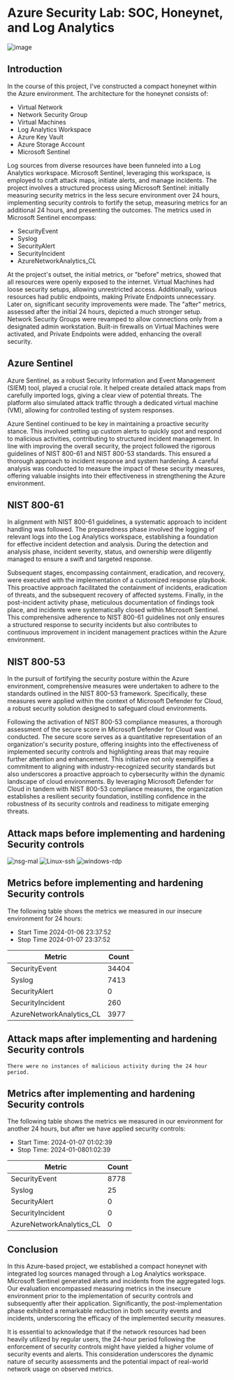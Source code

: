 # Azure Security Lab: SOC, Honeynet, and Log Analytics
![image](https://github.com/isaac-daniel00/Cloud-SOC/assets/155948481/66974b07-6480-4c23-a6c6-a46d32584486)

## Introduction

In the course of this project, I've constructed a compact honeynet within the Azure environment. The architecture for the honeynet consists of:

- Virtual Network
- Network Security Group
- Virtual Machines
- Log Analytics Workspace
- Azure Key Vault
- Azure Storage Account
- Microsoft Sentinel

Log sources from diverse resources have been funneled into a Log Analytics workspace. Microsoft Sentinel, leveraging this workspace, is employed to craft attack maps, initiate alerts, and manage incidents. The project involves a structured process using Microsoft Sentinel: initially measuring security metrics in the less secure environment over 24 hours, implementing security controls to fortify the setup, measuring metrics for an additional 24 hours, and presenting the outcomes. The metrics used in Microsoft Sentinel encompass:

- SecurityEvent
- Syslog
- SecurityAlert
- SecurityIncident
- AzureNetworkAnalytics_CL

At the project's outset, the initial metrics, or "before" metrics, showed that all resources were openly exposed to the internet. Virtual Machines had loose security setups, allowing unrestricted access. Additionally, various resources had public endpoints, making Private Endpoints unnecessary. Later on, significant security improvements were made. The "after" metrics, assessed after the initial 24 hours, depicted a much stronger setup. Network Security Groups were revamped to allow connections only from a designated admin workstation. Built-in firewalls on Virtual Machines were activated, and Private Endpoints were added, enhancing the overall security.

## Azure Sentinel
Azure Sentinel, as a robust Security Information and Event Management (SIEM) tool, played a crucial role. It helped create detailed attack maps from carefully imported logs, giving a clear view of potential threats. The platform also simulated attack traffic through a dedicated virtual machine (VM), allowing for controlled testing of system responses.

Azure Sentinel continued to be key in maintaining a proactive security stance. This involved setting up custom alerts to quickly spot and respond to malicious activities, contributing to structured incident management. In line with improving the overall security, the project followed the rigorous guidelines of NIST 800-61 and NIST 800-53 standards. This ensured a thorough approach to incident response and system hardening. A careful analysis was conducted to measure the impact of these security measures, offering valuable insights into their effectiveness in strengthening the Azure environment.

## NIST 800-61

In alignment with NIST 800-61 guidelines, a systematic approach to incident handling was followed. The preparedness phase involved the logging of relevant logs into the Log Analytics workspace, establishing a foundation for effective incident detection and analysis. During the detection and analysis phase, incident severity, status, and ownership were diligently managed to ensure a swift and targeted response.

Subsequent stages, encompassing containment, eradication, and recovery, were executed with the implementation of a customized response playbook. This proactive approach facilitated the containment of incidents, eradication of threats, and the subsequent recovery of affected systems. Finally, in the post-incident activity phase, meticulous documentation of findings took place, and incidents were systematically closed within Microsoft Sentinel. This comprehensive adherence to NIST 800-61 guidelines not only ensures a structured response to security incidents but also contributes to continuous improvement in incident management practices within the Azure environment.

## NIST 800-53

In the pursuit of fortifying the security posture within the Azure environment, comprehensive measures were undertaken to adhere to the standards outlined in the NIST 800-53 framework. Specifically, these measures were applied within the context of Microsoft Defender for Cloud, a robust security solution designed to safeguard cloud environments.

Following the activation of NIST 800-53 compliance measures, a thorough assessment of the secure score in Microsoft Defender for Cloud was conducted. The secure score serves as a quantitative representation of an organization's security posture, offering insights into the effectiveness of implemented security controls and highlighting areas that may require further attention and enhancement. This initiative not only exemplifies a commitment to aligning with industry-recognized security standards but also underscores a proactive approach to cybersecurity within the dynamic landscape of cloud environments. By leveraging Microsoft Defender for Cloud in tandem with NIST 800-53 compliance measures, the organization establishes a resilient security foundation, instilling confidence in the robustness of its security controls and readiness to mitigate emerging threats.

## Attack maps before implementing and hardening Security controls
![nsg-mal](https://github.com/isaac-daniel00/Cloud-SOC/assets/155948481/7b2877ae-2ce6-4125-b04f-6f67e25b51b5)
![Linux-ssh](https://github.com/isaac-daniel00/Cloud-SOC/assets/155948481/9e0ae808-a78a-4b9c-a2c1-27b95350f25a)
![windows-rdp](https://github.com/isaac-daniel00/Cloud-SOC/assets/155948481/fa5ed3be-3ba6-402d-a0ac-7fabd5dc4848)

## Metrics before implementing and hardening Security controls

The following table shows the metrics we measured in our insecure environment for 24 hours:
- Start Time 2024-01-06 23:37:52
- Stop Time 2024-01-07 23:37:52

| Metric                   | Count
| ------------------------ | -----
| SecurityEvent            | 34404
| Syslog                   | 7413
| SecurityAlert            | 0
| SecurityIncident         | 260
| AzureNetworkAnalytics_CL | 3977

## Attack maps after implementing and hardening Security controls

```There were no instances of malicious activity during the 24 hour period. ```

## Metrics after implementing and hardening Security controls

The following table shows the metrics we measured in our environment for another 24 hours, but after we have applied security controls:
- Start Time: 2024-01-07 01:02:39
- Stop Time: 2024-01-0801:02:39

| Metric                   | Count
| ------------------------ | -----
| SecurityEvent            | 8778
| Syslog                   | 25
| SecurityAlert            | 0
| SecurityIncident         | 0
| AzureNetworkAnalytics_CL | 0

## Conclusion

In this Azure-based project, we established a compact honeynet with integrated log sources managed through a Log Analytics workspace. Microsoft Sentinel generated alerts and incidents from the aggregated logs. Our evaluation encompassed measuring metrics in the insecure environment prior to the implementation of security controls and subsequently after their application. Significantly, the post-implementation phase exhibited a remarkable reduction in both security events and incidents, underscoring the efficacy of the implemented security measures.

It is essential to acknowledge that if the network resources had been heavily utilized by regular users, the 24-hour period following the enforcement of security controls might have yielded a higher volume of security events and alerts. This consideration underscores the dynamic nature of security assessments and the potential impact of real-world network usage on observed metrics.
